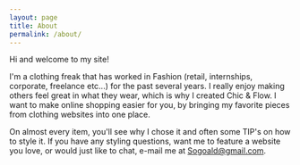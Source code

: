 ```yaml
---
layout: page
title: About
permalink: /about/
---
```


Hi and welcome to my site!

I'm a clothing freak that has worked in Fashion (retail, internships, corporate, freelance etc...) for the past several years. I really enjoy making others feel great in what they wear, which is why I created Chic & Flow. I want to make online shopping easier for you, by bringing my favorite pieces from clothing websites into one place.

On almost every item, you'll see why I chose it and often some TIP's on how to style it. If you have any styling questions, want me to feature a website you love, or would just like to chat, e-mail me at
Sogoald@gmail.com.
